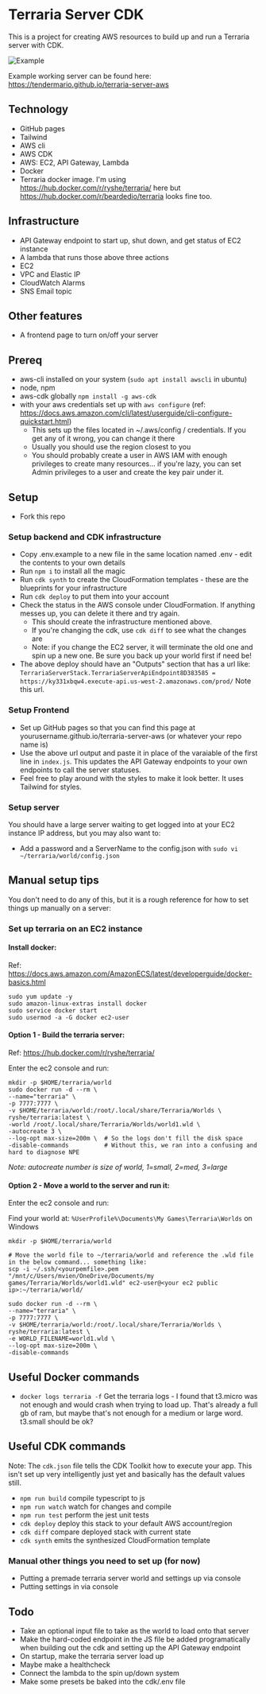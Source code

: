 # Terraria Server CDK

This is a project for creating AWS resources to build up and run a Terraria server with CDK.

![Example](/images/terraria-frontend.png)

Example working server can be found here: https://tendermario.github.io/terraria-server-aws

## Technology

- GitHub pages
- Tailwind
- AWS cli
- AWS CDK
- AWS: EC2, API Gateway, Lambda
- Docker
- Terraria docker image. I'm using https://hub.docker.com/r/ryshe/terraria/ here but https://hub.docker.com/r/beardedio/terraria looks fine too.

## Infrastructure

- API Gateway endpoint to start up, shut down, and get status of EC2 instance
- A lambda that runs those above three actions
- EC2
- VPC and Elastic IP
- CloudWatch Alarms
- SNS Email topic

## Other features

- A frontend page to turn on/off your server

## Prereq

- aws-cli installed on your system (`sudo apt install awscli` in ubuntu)
- node, npm
- aws-cdk globally `npm install -g aws-cdk`
- with your aws credentials set up with `aws configure` (ref: https://docs.aws.amazon.com/cli/latest/userguide/cli-configure-quickstart.html)
  - This sets up the files located in ~/.aws/config / credentials. If you get any of it wrong, you can change it there
  - Usually you should use the region closest to you
  - You should probably create a user in AWS IAM with enough privileges to create many resources... if you're lazy, you can set Admin privileges to a user and create the key pair under it.

## Setup

- Fork this repo

### Setup backend and CDK infrastructure

- Copy .env.example to a new file in the same location named .env - edit the contents to your own details
- Run `npm i` to install all the magic
- Run `cdk synth` to create the CloudFormation templates - these are the blueprints for your infrastructure
- Run `cdk deploy` to put them into your account
- Check the status in the AWS console under CloudFormation. If anything messes up, you can delete it there and try again.
  - This should create the infrastructure mentioned above.
  - If you're changing the cdk, use `cdk diff` to see what the changes are
  - Note: if you change the EC2 server, it will terminate the old one and spin up a new one. Be sure you back up your world first if need be!
- The above deploy should have an "Outputs" section that has a url like: `TerrariaServerStack.TerrariaServerApiEndpoint8D383585 = https://ky331xbqw4.execute-api.us-west-2.amazonaws.com/prod/` Note this url.

### Setup Frontend

- Set up GitHub pages so that you can find this page at yourusername.github.io/terraria-server-aws (or whatever your repo name is)
- Use the above url output and paste it in place of the varaiable of the first line in `index.js`. This updates the API Gateway endpoints to your own endpoints to call the server statuses.
- Feel free to play around with the styles to make it look better. It uses Tailwind for styles.

### Setup server

You should have a large server waiting to get logged into at your EC2 instance IP address, but you may also want to:

- Add a password and a ServerName to the config.json with `sudo vi ~/terraria/world/config.json`

## Manual setup tips

You don't need to do any of this, but it is a rough reference for how to set things up manually on a server:

### Set up terraria on an EC2 instance

#### Install docker:

Ref: https://docs.aws.amazon.com/AmazonECS/latest/developerguide/docker-basics.html

```
sudo yum update -y
sudo amazon-linux-extras install docker
sudo service docker start
sudo usermod -a -G docker ec2-user
```

#### Option 1 - Build the terraria server:

Ref: https://hub.docker.com/r/ryshe/terraria/

Enter the ec2 console and run:

```
mkdir -p $HOME/terraria/world
sudo docker run -d --rm \
--name="terraria" \
-p 7777:7777 \
-v $HOME/terraria/world:/root/.local/share/Terraria/Worlds \
ryshe/terraria:latest \
-world /root/.local/share/Terraria/Worlds/world1.wld \
-autocreate 3 \
--log-opt max-size=200m \  # So the logs don't fill the disk space
-disable-commands          # Without this, we ran into a confusing and hard to diagnose NPE
```

_Note: autocreate number is size of world, 1=small, 2=med, 3=large_

#### Option 2 - Move a world to the server and run it:

Enter the ec2 console and run:

Find your world at: `%UserProfile%\Documents\My Games\Terraria\Worlds` on Windows

```
mkdir -p $HOME/terraria/world

# Move the world file to ~/terraria/world and reference the .wld file in the below command... something like:
scp -i ~/.ssh/<yourpemfile>.pem "/mnt/c/Users/mvien/OneDrive/Documents/my games/Terraria/Worlds/world1.wld" ec2-user@<your ec2 public ip>:~/terraria/world/

sudo docker run -d --rm \
--name="terraria" \
-p 7777:7777 \
-v $HOME/terraria/world:/root/.local/share/Terraria/Worlds \
ryshe/terraria:latest \
-e WORLD_FILENAME=world1.wld \
--log-opt max-size=200m \
-disable-commands
```

## Useful Docker commands

* `docker logs terraria -f` Get the terraria logs - I found that t3.micro was not enough and would crash when trying to load up. That's already a full gb of ram, but maybe that's not enough for a medium or large word. t3.small should be ok?

## Useful CDK commands

Note: The `cdk.json` file tells the CDK Toolkit how to execute your app. This isn't set up very intelligently just yet and basically has the default values still.

 * `npm run build`   compile typescript to js
 * `npm run watch`   watch for changes and compile
 * `npm run test`    perform the jest unit tests
 * `cdk deploy`      deploy this stack to your default AWS account/region
 * `cdk diff`        compare deployed stack with current state
 * `cdk synth`       emits the synthesized CloudFormation template

### Manual other things you need to set up (for now)

- Putting a premade terraria server world and settings up via console
- Putting settings in via console

## Todo

- Take an optional input file to take as the world to load onto that server
- Make the hard-coded endpoint in the JS file be added programatically when building out the cdk and setting up the API Gateway endpoint
- On startup, make the terraria server load up
- Maybe make a healthcheck
- Connect the lambda to the spin up/down system
- Make some presets be baked into the cdk/.env file
